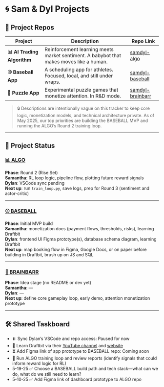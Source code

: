 # 🌀 Sam & Dyl Projects

## 🔗 Project Repos

| Project | Description | Repo Link |
|--------|-------------|-----------|
| **📊 AI Trading Algorithm** | Reinforcement learning meets market sentiment. A babybot that makes moves like a human. | [samdyl-algo](https://github.com/samanthajyee/samdyl-algo) |
| **⚾ Baseball App** | A scheduling app for athletes. Focused, local, and still under wraps. | [samdyl-baseball](https://github.com/samanthajyee/samdyl-baseball) |
| **🧩 Puzzle App** | Experimental puzzle games that monetize attention. In R&D mode. | [samdyl-brainbarr](https://github.com/samanthajyee/samdyl-brainbarr) |

> 🔒 Descriptions are intentionally vague on this tracker to keep core logic, monetization models, and technical architecture private. As of May 2025, our top priorities are building the BASEBALL MVP and running the ALGO’s Round 2 training loop.

---

## 🚦 Project Status

### [📊 ALGO](https://github.com/samanthajyee/samdyl-algo) 
**Phase**: Round 2 (Rise Set)  
**Samantha**: RL loop logic, pipeline flow, plotting future reward signals  
**Dylan**: VSCode sync pending    
**Next up**: run `train_loop.py`, save logs, prep for Round 3 (sentiment and actor-critic)

---

### [⚾️ BASEBALL](https://github.com/samanthajyee/samdyl-baseball) 
**Phase**: Initial MVP build  
**Samantha**: monetization docs (payment flows, thresholds, risks), learning Draftbit  
**Dylan**: frontend UI Figma prototype(s), database schema diagram, learning Draftbit  
**Next up**: map booking flow in Figma, Google Docs, or on paper before building in Draftbit, brush up on JS and SQL

---

### [🧩 BRAINBARR](https://github.com/samanthajyee/samdyl-brainbarr) 
**Phase**: Idea stage (no README or dev yet)  
**Samantha**: —  
**Dylan**: —  
**Next up**: define core gameplay loop, early demo, attention monetization prototype

---

## 🛠️ Shared Taskboard

- ⏸️ Sync Dylan’s VSCode and repo access: Paused for now  
- 📖 Learn Draftbit via their [YouTube channel](https://www.youtube.com/@Draftbit/videos) and [website](https://docs.draftbit.com/docs/welcome-to-draftbit)  
- ⏳ Add Figma link of app prototype to BASEBALL repo: Coming soon  
- 🧪 Run ALGO training loop and review reports (identify signals that could inform reward logic for RL)  
- 5-19-25 ✅ Choose a BASEBALL build path and tech stack—what can we do, what do we still need to learn?  
- 5-10-25 ✅ Add Figma link of dashboard prototype to ALGO repo  
